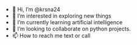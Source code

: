 - 👋 Hi, I’m @krsna24
- 👀 I’m interested in exploring new things
- 🌱 I’m currently learning artificial intelligence
- 💞️ I’m looking to collaborate on python projects.
- 📫 How to reach me text or call

